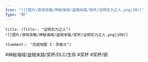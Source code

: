 ```yaml
---
Icon: "![[图片/游戏攻略/神秘海域/盗贼末路/奖杯/证明实力之人.png|30]]"
Type: "铜"
---
```

```ad-common-bronze-trophy
title: (Title:: "证明实力之人")
![[图片/游戏攻略/神秘海域/盗贼末路/奖杯/证明实力之人.png|100]]

(Comment:: "完成地图 5：苏格兰")
```

#神秘海域/盗贼末路/奖杯/DLC/生存 #奖杯 #奖杯/铜
